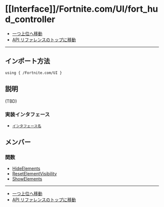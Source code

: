 # [[Interface]]/Fortnite.com/UI/fort_hud_controller

- [一つ上位へ移動](../main.md)
- [API リファレンスのトップに移動](../../../main.md)

---

## インポート方法

```verse
using { /Fortnite.com/UI }
```

## 説明

(TBD)

### 実装インタフェース

- [`インタフェース名`]()

## メンバー

### 関数

- [HideElements](./F_HideElements/main.md)
- [ResetElementVisibility](./F_ResetElementVisibility/main.md)
- [ShowElements](./F_ShowElements/main.md)

---

- [一つ上位へ移動](../main.md)
- [API リファレンスのトップに移動](../../../main.md)
